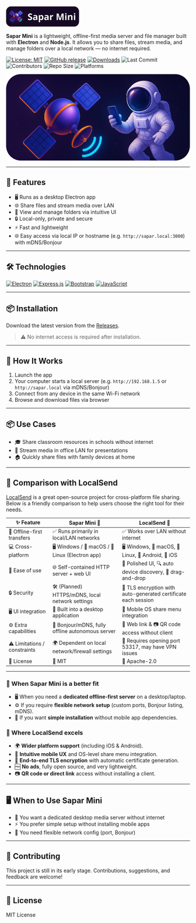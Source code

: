 ![Logo](public/promo-badge.png)
<br>

**Sapar Mini** is a lightweight, offline-first media server and file manager built with **Electron** and **Node.js**. It allows you to share files, stream media, and manage folders over a local network — no internet required.

[![License: MIT](https://img.shields.io/badge/License-MIT-yellow.svg)](LICENSE)
[![GitHub release](https://img.shields.io/github/v/release/DreamerView/sapar)](https://github.com/DreamerView/sapar/releases)
[![Downloads](https://img.shields.io/github/downloads/DreamerView/sapar/total)](https://github.com/DreamerView/sapar/releases)
![Last Commit](https://img.shields.io/github/last-commit/DreamerView/sapar)
![Contributors](https://img.shields.io/github/contributors/DreamerView/sapar)
![Repo Size](https://img.shields.io/github/repo-size/DreamerView/sapar)
![Platforms](https://img.shields.io/badge/platforms-Windows%20%7C%20macOS%20%7C%20Linux-blue)

![Promo](public/promo.png)

---

## 🚀 Features

- 🖥️ Runs as a desktop Electron app
- 🌐 Share files and stream media over LAN
- 📁 View and manage folders via intuitive UI
- 🔒 Local-only, private and secure
- ⚡ Fast and lightweight
- 🌐 Easy access via local IP or hostname (e.g. `http://sapar.local:3000`) with mDNS/Bonjour

---

## 🛠 Technologies

[![Electron](https://img.shields.io/badge/Electron-2E2AB0?logo=electron&logoColor=47848F&style=for-the-badge)](https://www.electronjs.org/)
[![Express.js](https://img.shields.io/badge/Express.js-2E2AB0?logo=express&logoColor=white&style=for-the-badge)](https://expressjs.com/)
[![Bootstrap](https://img.shields.io/badge/Bootstrap-2E2AB0?logo=bootstrap&logoColor=7952B3&style=for-the-badge)](https://getbootstrap.com/)
[![JavaScript](https://img.shields.io/badge/JavaScript_ES6%2B-2E2AB0?logo=javascript&logoColor=F7DF1E&style=for-the-badge)](https://developer.mozilla.org/en-US/docs/Web/JavaScript)

---

## 📦 Installation

Download the latest version from the [Releases](https://github.com/DreamerView/sapar/releases/latest).

> ⚠️ No internet access is required after installation.

---

## 📡 How It Works

1. Launch the app
2. Your computer starts a local server (e.g. `http://192.168.1.5` or `http://sapar.local` via mDNS/Bonjour)
3. Connect from any device in the same Wi-Fi network
4. Browse and download files via browser

---

## 📦 Use Cases
- 🎓 Share classroom resources in schools without internet  
- 💼 Stream media in office LAN for presentations  
- 🏠 Quickly share files with family devices at home


---

## 🔄 Comparison with LocalSend

[LocalSend](https://github.com/localsend/localsend) is a great open-source project for cross-platform file sharing.  
Below is a friendly comparison to help users choose the right tool for their needs.

| ✨ Feature               | **Sapar Mini** 🚀                                          | **LocalSend** 📱 |
|--------------------------|------------------------------------------------------------|------------------|
| 📡 Offline-first transfers | ✅ Runs primarily in local/LAN networks                    | ✅ Works over LAN without internet |
| 💻 Cross-platform         | 🖥 Windows / 🍎 macOS / 🐧 Linux (Electron app)             | 🖥 Windows, 🍎 macOS, 🐧 Linux, 📱 Android, 🍏 iOS |
| 🎯 Ease of use            | 🌐 Self-contained HTTP server + web UI                     | 🎨 Polished UI, 🔍 auto device discovery, 📂 drag-and-drop |
| 🔒 Security               | 🛠 (Planned) HTTPS/mDNS, local network settings            | 🔐 TLS encryption with auto-generated certificate each session |
| 🖥 UI integration         | 💼 Built into a desktop application                        | 📱 Mobile OS share menu integration |
| ⚙️ Extra capabilities     | 📡 Bonjour/mDNS, fully offline autonomous server           | 🔗 Web link & 📷 QR code access without client |
| ⚠️ Limitations / constraints | 🌍 Dependent on local network/firewall settings           | 📌 Requires opening port 53317, may have VPN issues |
| 📜 License                | 📄 MIT                                                     | 📄 Apache-2.0 |

---

### 🚀 When Sapar Mini is a better fit
- 🖥 When you need a **dedicated offline-first server** on a desktop/laptop.
- ⚙️ If you require **flexible network setup** (custom ports, Bonjour listing, mDNS).
- 🎯 If you want **simple installation** without mobile app dependencies.

### 📱 Where LocalSend excels
- 🌍 **Wider platform support** (including iOS & Android).
- 🎨 **Intuitive mobile UX** and OS-level share menu integration.
- 🔐 **End-to-end TLS encryption** with automatic certificate generation.
- 🆓 **No ads**, fully open source, and very lightweight.
- 📷 **QR code or direct link** access without installing a client.

---

## 🖥️ When to Use Sapar Mini

- 📡 You want a dedicated desktop media server without internet  
- ⚡ You prefer simple setup without installing mobile apps  
- 🔧 You need flexible network config (port, Bonjour)

---

## 🤝 Contributing

This project is still in its early stage. Contributions, suggestions, and feedback are welcome!

---

## 📃 License

MIT License
